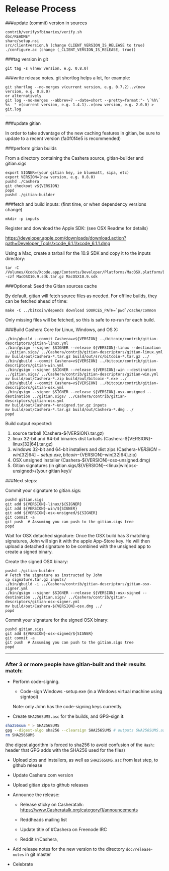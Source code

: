 Release Process
====================


###update (commit) version in sources

	contrib/verifysfbinaries/verify.sh
	doc/README*
	share/setup.nsi
	src/clientversion.h (change CLIENT_VERSION_IS_RELEASE to true)
	./configure.ac (change (_CLIENT_VERSION_IS_RELEASE, true))

###tag version in git

	git tag -s v(new version, e.g. 0.8.0)

###write release notes. git shortlog helps a lot, for example:

	git shortlog --no-merges v(current version, e.g. 0.7.2)..v(new version, e.g. 0.8.0)
	or alternatively
	git log --no-merges --abbrev=7 --date=short --pretty=format:"- \`%h\` %s  " v(current version, e.g. 1.4.1)..v(new version, e.g. 2.0.0) > git.log


* * *

###update gitian

 In order to take advantage of the new caching features in gitian, be sure to update to a recent version (fa0f0f4e5 is recommended)

###perform gitian builds

 From a directory containing the Cashera source, gitian-builder and gitian.sigs
  
	export SIGNER=(your gitian key, ie bluematt, sipa, etc)
	export VERSION=(new version, e.g. 0.8.0)
	pushd ./Cashera
	git checkout v${VERSION}
	popd
	pushd ./gitian-builder

###fetch and build inputs: (first time, or when dependency versions change)
 
	mkdir -p inputs

 Register and download the Apple SDK: (see OSX Readme for details)
 
 https://developer.apple.com/downloads/download.action?path=Developer_Tools/xcode_6.1.1/xcode_6.1.1.dmg
 
 Using a Mac, create a tarball for the 10.9 SDK and copy it to the inputs directory:
 
	tar -C /Volumes/Xcode/Xcode.app/Contents/Developer/Platforms/MacOSX.platform/Developer/SDKs/ -czf MacOSX10.9.sdk.tar.gz MacOSX10.9.sdk

###Optional: Seed the Gitian sources cache

  By default, gitian will fetch source files as needed. For offline builds, they can be fetched ahead of time:

	make -C ../bitcoin/depends download SOURCES_PATH=`pwd`/cache/common

  Only missing files will be fetched, so this is safe to re-run for each build.

###Build Cashera Core for Linux, Windows, and OS X:
  
	./bin/gbuild --commit Cashera=v${VERSION} ../bitcoin/contrib/gitian-descriptors/gitian-linux.yml
	./bin/gsign --signer $SIGNER --release ${VERSION}-linux --destination ../gitian.sigs/ ../Cashera/contrib/gitian-descriptors/gitian-linux.yml
	mv build/out/Cashera-*.tar.gz build/out/src/bitcoin-*.tar.gz ../
	./bin/gbuild --commit Cashera=v${VERSION} ../bitcoin/contrib/gitian-descriptors/gitian-win.yml
	./bin/gsign --signer $SIGNER --release ${VERSION}-win --destination ../gitian.sigs/ ../Cashera/contrib/gitian-descriptors/gitian-win.yml
	mv build/out/Cashera-*.zip build/out/bitcoin-*.exe ../
	./bin/gbuild --commit Cashera=v${VERSION} ../bitcoin/contrib/gitian-descriptors/gitian-osx.yml
	./bin/gsign --signer $SIGNER --release ${VERSION}-osx-unsigned --destination ../gitian.sigs/ ../Cashera/contrib/gitian-descriptors/gitian-osx.yml
	mv build/out/Cashera-*-unsigned.tar.gz inputs
	mv build/out/Cashera-*.tar.gz build/out/Cashera-*.dmg ../
	popd
  Build output expected:

  1. source tarball (Cashera-${VERSION}.tar.gz)
  2. linux 32-bit and 64-bit binaries dist tarballs (Cashera-${VERSION}-linux[32|64].tar.gz)
  3. windows 32-bit and 64-bit installers and dist zips (Cashera-${VERSION}-win[32|64]-setup.exe, bitcoin-${VERSION}-win[32|64].zip)
  4. OSX unsigned installer (Cashera-${VERSION}-osx-unsigned.dmg)
  5. Gitian signatures (in gitian.sigs/${VERSION}-<linux|win|osx-unsigned>/(your gitian key)/

###Next steps:

Commit your signature to gitian.sigs:

	pushd gitian.sigs
	git add ${VERSION}-linux/${SIGNER}
	git add ${VERSION}-win/${SIGNER}
	git add ${VERSION}-osx-unsigned/${SIGNER}
	git commit -a
	git push  # Assuming you can push to the gitian.sigs tree
	popd

  Wait for OSX detached signature:
	Once the OSX build has 3 matching signatures, John will sign it with the apple App-Store key.
	He will then upload a detached signature to be combined with the unsigned app to create a signed binary.

  Create the signed OSX binary:

	pushd ./gitian-builder
	# Fetch the signature as instructed by John
	cp signature.tar.gz inputs/
	./bin/gbuild -i ../Cashera/contrib/gitian-descriptors/gitian-osx-signer.yml
	./bin/gsign --signer $SIGNER --release ${VERSION}-osx-signed --destination ../gitian.sigs/ ../Cashera/contrib/gitian-descriptors/gitian-osx-signer.yml
	mv build/out/Cashera-${VERSION}-osx.dmg ../
	popd

Commit your signature for the signed OSX binary:

	pushd gitian.sigs
	git add ${VERSION}-osx-signed/${SIGNER}
	git commit -a
	git push  # Assuming you can push to the gitian.sigs tree
	popd

-------------------------------------------------------------------------

### After 3 or more people have gitian-built and their results match:

- Perform code-signing.

    - Code-sign Windows -setup.exe (in a Windows virtual machine using signtool)

  Note: only John has the code-signing keys currently.

- Create `SHA256SUMS.asc` for the builds, and GPG-sign it:
```bash
sha256sum * > SHA256SUMS
gpg --digest-algo sha256 --clearsign SHA256SUMS # outputs SHA256SUMS.asc
rm SHA256SUMS
```
(the digest algorithm is forced to sha256 to avoid confusion of the `Hash:` header that GPG adds with the SHA256 used for the files)

- Upload zips and installers, as well as `SHA256SUMS.asc` from last step, to github release

- Update Cashera.com version
- Upload gitian zips to github releases

- Announce the release:

  - Release sticky on Casheratalk: https://www.Casheratalk.org/category/1/announcements

  - Reddheads mailing list

  - Update title of #Cashera on Freenode IRC

  - Reddit /r/Cashera,

- Add release notes for the new version to the directory `doc/release-notes` in git master

- Celebrate 
